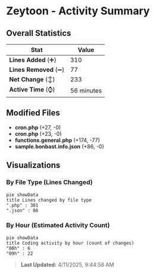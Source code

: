 # Zeytoon - Activity Summary 

## Overall Statistics

| Stat                   | Value                                                             |
| ---------------------- | ----------------------------------------------------------------- |
| **Lines Added** (➕)   | 310                                          |
| **Lines Removed** (➖) | 77                                        |
| **Net Change** (↕)    | 233                |
| **Active Time** (⌚)   | 56 minutes |


## Modified Files
- **cron.php** (+27, -0)
- **cron.php** (+23, -0)
- **functions.general.php** (+174, -77)
- **sample.bonbast.info.json** (+86, -0)

## Visualizations

### By File Type (Lines Changed)

```mermaid
pie showData
title Lines changed by file type
".php" : 301
".json" : 86
```

### By Hour (Estimated Activity Count)

```mermaid
pie showData
title Coding activity by hour (count of changes)
"08h" : 6
"09h" : 22
```


> **Last Updated:** 4/11/2025, 9:44:58 AM